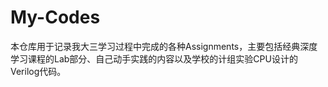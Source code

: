 # My-Codes
​		本仓库用于记录我大三学习过程中完成的各种Assignments，主要包括经典深度学习课程的Lab部分、自己动手实践的内容以及学校的计组实验CPU设计的Verilog代码。

